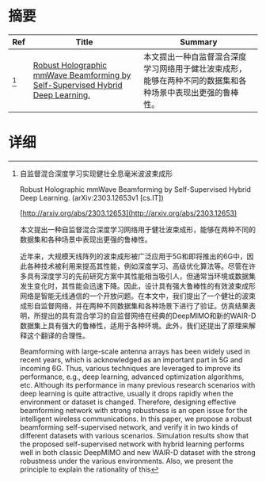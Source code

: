 # 摘要

| Ref | Title | Summary |
| --- | --- | --- |
| [^1] | [Robust Holographic mmWave Beamforming by Self-Supervised Hybrid Deep Learning.](http://arxiv.org/abs/2303.12653) | 本文提出一种自监督混合深度学习网络用于健壮波束成形，能够在两种不同的数据集和各种场景中表现出更强的鲁棒性。 |

# 详细

[^1]: 自监督混合深度学习实现健壮全息毫米波波束成形

    Robust Holographic mmWave Beamforming by Self-Supervised Hybrid Deep Learning. (arXiv:2303.12653v1 [cs.IT])

    [http://arxiv.org/abs/2303.12653](http://arxiv.org/abs/2303.12653)

    本文提出一种自监督混合深度学习网络用于健壮波束成形，能够在两种不同的数据集和各种场景中表现出更强的鲁棒性。

    

    近年来，大规模天线阵列的波束成形被广泛应用于5G和即将推出的6G中，因此各种技术被利用来提高其性能，例如深度学习、高级优化算法等。尽管在许多具有深度学习的先前研究方案中其性能相当吸引人，但通常当环境或数据集发生变化时，其性能会迅速下降。因此，设计具有强大鲁棒性的有效波束成形网络是智能无线通信的一个开放问题。在本文中，我们提出了一个健壮的波束成形自监督网络，并在两种不同数据集和各种场景下进行了验证。仿真结果表明，所提出的具有混合学习的自监督网络在经典的DeepMIMO和新的WAIR-D数据集上具有强大的鲁棒性，适用于各种环境。此外，我们还提出了原理来解释这个翻译的合理性。

    Beamforming with large-scale antenna arrays has been widely used in recent years, which is acknowledged as an important part in 5G and incoming 6G. Thus, various techniques are leveraged to improve its performance, e.g., deep learning, advanced optimization algorithms, etc. Although its performance in many previous research scenarios with deep learning is quite attractive, usually it drops rapidly when the environment or dataset is changed. Therefore, designing effective beamforming network with strong robustness is an open issue for the intelligent wireless communications. In this paper, we propose a robust beamforming self-supervised network, and verify it in two kinds of different datasets with various scenarios. Simulation results show that the proposed self-supervised network with hybrid learning performs well in both classic DeepMIMO and new WAIR-D dataset with the strong robustness under the various environments. Also, we present the principle to explain the rationality of this 
    

